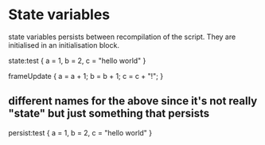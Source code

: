 # State variables

state variables persists between recompilation of the script.
They are initialised in an initialisation block.

state:test {
a = 1,
b = 2,
c = "hello world"
}

frameUpdate {
  a = a + 1;
  b = b + 1;
  c = c + "!";
}

## different names for the above since it's not really "state" but just something that persists

persist:test {
    a = 1,
    b = 2,
    c = "hello world"
}